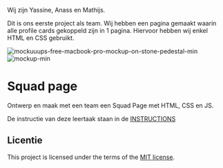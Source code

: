 
Wij zijn Yassine, Anass en Mathijs.

Dit is ons eerste project als team. Wij hebben een pagina gemaakt waarin alle profile cards gekoppeld zijn in 1 pagina. Hiervoor hebben wij enkel HTML en CSS gebruikt.

![mockuuups-free-macbook-pro-mockup-on-stone-pedestal-min](https://github.com/user-attachments/assets/0a86e560-70d8-4386-aafd-90abdfb86ddd)
![mockup-min](https://github.com/user-attachments/assets/62f3a884-6c56-4da5-8737-1f2ceea21520)



# Squad page

Ontwerp en maak met een team een Squad Page met HTML, CSS en JS.

De instructie van deze leertaak staan in de [INSTRUCTIONS](https://github.com/fdnd-task/your-tribe-squad-page/blob/main/docs/INSTRUCTIONS.md)

## Licentie

This project is licensed under the terms of the [MIT license](./LICENSE).

